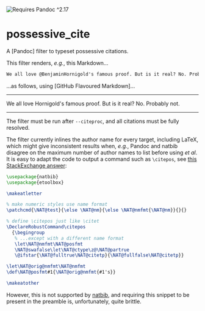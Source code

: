 ![Requires Pandoc ^2.17](https://img.shields.io/badge/pandoc-%5E2.17-orange)

# possessive_cite

A [Pandoc] filter to typeset possessive citations.

This filter renders, _e.g._, this Markdown...

```markdown
We all love @BenjaminHornigold's famous proof. But is it real? No. Probably not.
```

...as follows, using [GitHub Flavoured Markdown]...

---

We all love Hornigold's famous proof. But is it real? No. Probably not.

---

The filter must be run after `--citeproc`, and all citations must be fully resolved.

The filter currently inlines the author name for every target, including LaTeX, which might give inconsistent results when, *e.g.*, Pandoc and natbib disagree on the maximum number of author names to list before using *et al*. It is easy to adapt the code to output a command such as `\citepos`, see [this StackExchange answer](https://tex.stackexchange.com/a/125706):
```latex
\usepackage{natbib}
\usepackage{etoolbox}

\makeatletter

% make numeric styles use name format
\patchcmd{\NAT@test}{\else \NAT@nm}{\else \NAT@nmfmt{\NAT@nm}}{}{}

% define \citepos just like \citet
\DeclareRobustCommand\citepos
  {\begingroup
   % ...except with a different name format
   \let\NAT@nmfmt\NAT@posfmt
   \NAT@swafalse\let\NAT@ctype\z@\NAT@partrue
   \@ifstar{\NAT@fulltrue\NAT@citetp}{\NAT@fullfalse\NAT@citetp}}

\let\NAT@orig@nmfmt\NAT@nmfmt
\def\NAT@posfmt#1{\NAT@orig@nmfmt{#1's}}

\makeatother
```
However, this is not supported by [natbib], and requiring this snippet to be present in the preamble is, unfortunately, quite brittle.

[natbib]: https://www.ctan.org/pkg/natbib
